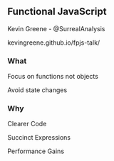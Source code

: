## Functional JavaScript

Kevin Greene - @SurrealAnalysis

kevingreene.github.io/fpjs-talk/


### What

Focus on functions not objects

Avoid state changes


### Why

Clearer Code

Succinct Expressions

Performance Gains
